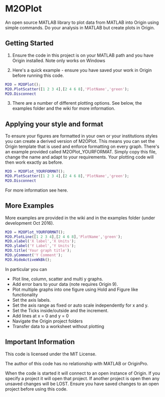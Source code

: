# M2OPlot
An open source MATLAB library to plot data from MATLAB into Origin using simple commands. 
Do your analysis in MATLAB but create plots in Origin.

## Getting Started

1. Ensure the code in this project is on your MATLAB path and you have Origin installed. Note only works on Windows

2. Here's a quick example  - ensure you have saved your work in Origin before running this code.

```matlab
M2O = M2OPlot();
M2O.PlotScatter([1 2 3 4],[2 4 6 8],'PlotName','green');
M2O.Disconnect
```

3. There are a number of different plotting options. See below, the examples folder and the wiki for more information.

## Applying your style and format

To ensure your figures are formatted in your own or your institutions styles you can create a derived version of M2OPlot.
This means you can set the Origin template that is used and enforce formatting on every graph. There's an example 
provided called M2OPlot_YOURFORMAT.  Simply copy this file, change the name and adapt to your requirements. 
Your plotting code will then work exactly as before.

```matlab
M2O = M2OPlot_YOURFORMAT();
M2O.PlotScatter([1 2 3 4],[2 4 6 8],'PlotName','green');
M2O.Disconnect
```

For more information see here.

## More Examples

More examples are provided in the wiki and in the examples folder (under development Oct 2016).

```matlab
M2O = M2OPlot_YOURFORMAT();
M2O.PlotLine([1 2 3 4],[2 4 6 8],'PlotName','green');
M2O.xlabel('X label','X Units');
M2O.ylabel('Y Label','Y Units');
M2O.title('Your graph title');
M2O.yComment('Y Comment');
M2O.HideActiveWkBk();
```

In particular you can
* Plot line, column, scatter and multi y graphs.
* Add error bars to your data (note requires Origin 9).
* Plot multiple graphs into one figure using Hold and Figure like functionality
* Set the axis labels.
* Set the axis range as fixed or auto scale independently for x and y.
* Set the Ticks inside/outside and the increment.
* Add lines at x = 0 and y = 0
* Navigate the Origin project folders
* Transfer data to a worksheet without plotting

## Important Information
This code is licensed under the MIT License.

The author of this code has no relationship with MATLAB or OriginPro. 

When the code is started it will connect to an open instance of Origin. If you specify a project it will open that 
project. If another project is open then any unsaved changes will be LOST. Ensure you have saved changes to an open
project before using this code.


